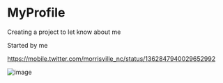 # MyProfile
Creating a project to let know about me

Started by me

https://mobile.twitter.com/morrisville_nc/status/1362847940029652992

![image](https://user-images.githubusercontent.com/85802871/121802634-eb325780-cc5a-11eb-9916-11fdf907945e.png)
